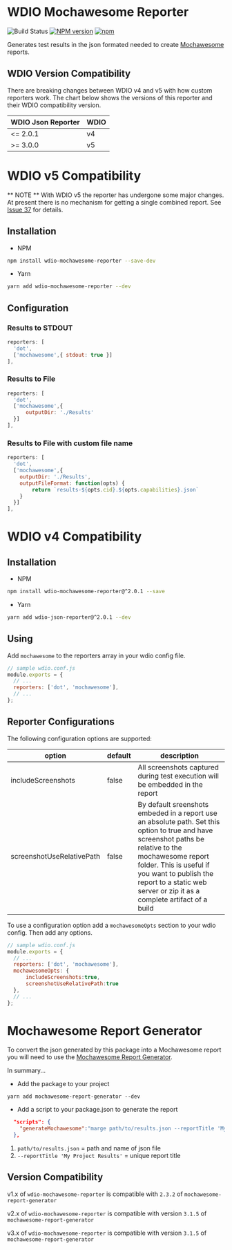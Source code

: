 WDIO Mochawesome Reporter
=========================

![Build Status](https://travis-ci.org/fijijavis/wdio-mochawesome-reporter.svg?branch=master) [![NPM version](https://badge.fury.io/js/wdio-mochawesome-reporter.svg)](http://badge.fury.io/js/wdio-mochawesome-reporter) [![npm](https://img.shields.io/npm/dm/wdio-mochawesome-reporter.svg?maxAge=2592000)]() 

Generates test results in the json formated needed to create [Mochawesome](https://github.com/adamgruber/mochawesome) reports.


## WDIO Version Compatibility

There are breaking changes between WDIO v4 and v5 with how custom reporters work.  The chart below shows the versions of this reporter and their WDIO compatibility version.

| WDIO Json Reporter | WDIO |
| ------------------ | ---- |
| <= 2.0.1           | v4   |
| >= 3.0.0           | v5   |


# WDIO v5 Compatibility

** NOTE ** 
With WDIO v5 the reporter has undergone some major changes.  At present there is no mechanism for getting a single combined report.  See [Issue 37](https://github.com/fijijavis/wdio-mochawesome-reporter/issues/37) for details.

## Installation

* NPM
```bash
npm install wdio-mochawesome-reporter --save-dev
```

* Yarn
```bash
yarn add wdio-mochawesome-reporter --dev
```

## Configuration

### Results to STDOUT
```js
reporters: [
  'dot',
  ['mochawesome',{ stdout: true }]
],
```

### Results to File
```js
reporters: [
  'dot',
  ['mochawesome',{
      outputDir: './Results'
  }]
],
```

### Results to File with custom file name
```js
reporters: [
  'dot',
  ['mochawesome',{
    outputDir: './Results',
    outputFileFormat: function(opts) { 
        return `results-${opts.cid}.${opts.capabilities}.json`
    }
  }]
],
```


# WDIO v4 Compatibility


## Installation

* NPM
```bash
npm install wdio-mochawesome-reporter@^2.0.1 --save 
```

* Yarn
```bash
yarn add wdio-json-reporter@^2.0.1 --dev
```

## Using

 Add ```mochawesome``` to the reporters array in your wdio config file.

```js
// sample wdio.conf.js
module.exports = {
  // ...
  reporters: ['dot', 'mochawesome'],
  // ...
};
```

## Reporter Configurations

The following configuration options are supported:

|option|default|description|
|---|---|---|
|includeScreenshots|false|All screenshots captured during test execution will be embedded in the report|
|screenshotUseRelativePath|false|By default sreenshots embeded in a report use an absolute path.  Set this option to true and have screenshot paths be relative to the mochawesome report folder.  This is useful if you want to publish the report to a static web server or zip it as a complete artifact of a build|


To use a configuration option add a ```mochawesomeOpts``` section to your wdio config.  Then add any options.
```js
// sample wdio.conf.js
module.exports = {
  // ...
  reporters: ['dot', 'mochawesome'],
  mochawesomeOpts: {
      includeScreenshots:true,
      screenshotUseRelativePath:true
  },
  // ...
};
```


# Mochawesome Report Generator
To convert the json generated by this package into a Mochawesome report you will need to use the [Mochawesome Report Generator](https://github.com/adamgruber/mochawesome-report-generator).

In summary...

* Add the package to your project
```shell
yarn add mochawesome-report-generator --dev
```

* Add a script to your package.json to generate the report
```json
  "scripts": {
    "generateMochawesome":"marge path/to/results.json --reportTitle 'My Project Results'"
  },
```
1) `path/to/results.json` = path and name of json file
2) `--reportTitle 'My Project Results'` = unique report title

## Version Compatibility
v1.x of ```wdio-mochawesome-reporter``` is compatible with ```2.3.2``` of ```mochawesome-report-generator```

v2.x of ```wdio-mochawesome-reporter``` is compatible with version ```3.1.5``` of ```mochawesome-report-generator```

v3.x of ```wdio-mochawesome-reporter``` is compatible with version ```3.1.5``` of ```mochawesome-report-generator```
